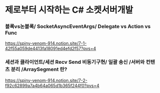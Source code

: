 # 제로부터 시작하는 C# 소켓서버개발 

### 블록vs논블록/ SocketAsyncEventArgs/ Delegate vs Action vs Func 
https://spiny-venom-914.notion.site/7-1-42f55a059de4413fa18091ed4efd2f57?pvs=4

### 세션과 클라이언트/세션 Recv Send 비동기구현/ 일괄 송신 /서버와 컨텐츠 분리 /ArraySegment 란?  
https://spiny-venom-914.notion.site/7-2-f92c62899a7a4b64a065d1b365f244f0?pvs=4
